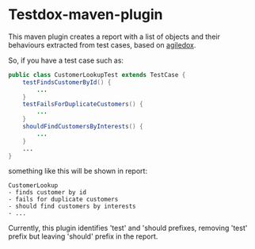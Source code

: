 Testdox-maven-plugin
====================

This maven plugin creates a report with a list of objects and their behaviours extracted from test cases, based on [agiledox](http://agiledox.sourceforge.net/). 

So, if you have a test case such as:

```java
public class CustomerLookupTest extends TestCase {
    testFindsCustomerById() {
        ...
    }
    testFailsForDuplicateCustomers() {
        ...
    }
    shouldFindCustomersByInterests() {
        ...
    }
    ...
}
```

something like this will be shown in report:

```
CustomerLookup
- finds customer by id
- fails for duplicate customers
- should find customers by interests
- ...  
```

Currently, this plugin identifies 'test' and 'should prefixes, removing 'test' prefix but leaving 'should' prefix in the report.

